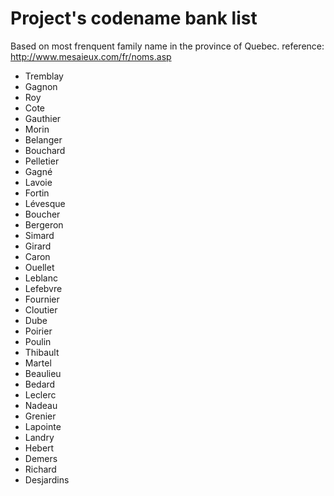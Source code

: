 # Project's codename bank list

Based on most frenquent family name in the province of Quebec.
reference: http://www.mesaieux.com/fr/noms.asp

* Tremblay
* Gagnon
* Roy
* Cote
* Gauthier
* Morin
* Belanger
* Bouchard
* Pelletier
* Gagné
* Lavoie
* Fortin
* Lévesque
* Boucher
* Bergeron
* Simard
* Girard
* Caron
* Ouellet
* Leblanc
* Lefebvre
* Fournier
* Cloutier
* Dube
* Poirier
* Poulin
* Thibault
* Martel
* Beaulieu
* Bedard
* Leclerc
* Nadeau
* Grenier
* Lapointe
* Landry
* Hebert
* Demers
* Richard
* Desjardins
